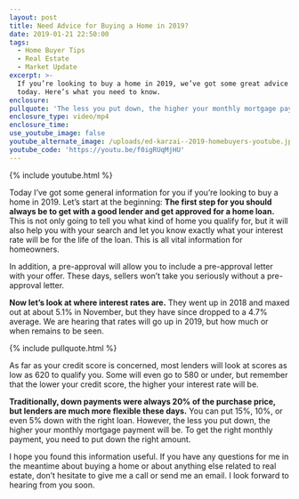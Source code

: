 ```yaml
---
layout: post
title: Need Advice for Buying a Home in 2019?
date: 2019-01-21 22:50:00
tags:
  - Home Buyer Tips
  - Real Estate
  - Market Update
excerpt: >-
  If you’re looking to buy a home in 2019, we’ve got some great advice for you
  today. Here’s what you need to know.
enclosure:
pullquote: 'The less you put down, the higher your monthly mortgage payment will be.'
enclosure_type: video/mp4
enclosure_time:
use_youtube_image: false
youtube_alternate_image: /uploads/ed-karzai--2019-homebuyers-youtube.jpg
youtube_code: 'https://youtu.be/f0igRUqMjHU'
---
```


{% include youtube.html %}

Today I’ve got some general information for you if you’re looking to buy a home in 2019. Let’s start at the beginning:&nbsp;**The first step for you should always be to get with a good lender and get approved for a home loan.** This is not only going to tell you what kind of home you qualify for, but it will also help you with your search and let you know exactly what your interest rate will be for the life of the loan. This is all vital information for homeowners.&nbsp;

In addition, a pre-approval will allow you to include a pre-approval letter with your offer. These days, sellers won’t take you seriously without a pre-approval letter.

**Now let’s look at where interest rates are.** They went up in 2018 and maxed out at about 5.1% in November, but they have since dropped to a 4.7% average. We are hearing that rates will go up in 2019, but how much or when remains to be seen.

{% include pullquote.html %}

As far as your credit score is concerned, most lenders will look at scores as low as 620 to qualify you. Some will even go to 580 or under, but remember that the lower your credit score, the higher your interest rate will be.&nbsp;

**Traditionally, down payments were always 20% of the purchase price, but lenders are much more flexible these days.** You can put 15%, 10%, or even 5% down with the right loan. However, the less you put down, the higher your monthly mortgage payment will be. To get the right monthly payment, you need to put down the right amount.

I hope you found this information useful. If you have any questions for me in the meantime about buying a home or about anything else related to real estate, don’t hesitate to give me a call or send me an email. I look forward to hearing from you soon.<br>&nbsp;